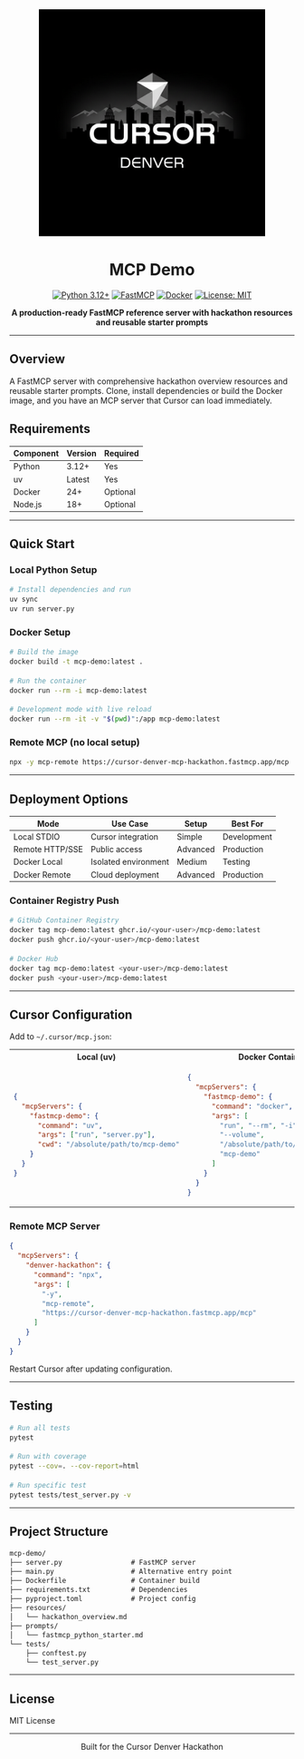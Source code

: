 <div align="center">
  <img src="cursor-denver.png" alt="Cursor Denver" width="400"/>
  
  # MCP Demo
  
  [![Python 3.12+](https://img.shields.io/badge/python-3.12+-blue.svg)](https://www.python.org/downloads/)
  [![FastMCP](https://img.shields.io/badge/FastMCP-powered-purple.svg)](https://github.com/jlowin/fastmcp)
  [![Docker](https://img.shields.io/badge/docker-ready-2496ED.svg?logo=docker&logoColor=white)](https://www.docker.com/)
  [![License: MIT](https://img.shields.io/badge/License-MIT-yellow.svg)](https://opensource.org/licenses/MIT)
  
  **A production-ready FastMCP reference server with hackathon resources and reusable starter prompts**
  
</div>

---

## Overview

A FastMCP server with comprehensive hackathon overview resources and reusable starter prompts. Clone, install dependencies or build the Docker image, and you have an MCP server that Cursor can load immediately.

## Requirements

| Component | Version | Required |
|-----------|---------|----------|
| Python | 3.12+ | Yes |
| uv | Latest | Yes |
| Docker | 24+ | Optional |
| Node.js | 18+ | Optional |

---

## Quick Start

### Local Python Setup

```bash
# Install dependencies and run
uv sync
uv run server.py
```

### Docker Setup

```bash
# Build the image
docker build -t mcp-demo:latest .

# Run the container
docker run --rm -i mcp-demo:latest

# Development mode with live reload
docker run --rm -it -v "$(pwd)":/app mcp-demo:latest
```

### Remote MCP (no local setup)

```bash
npx -y mcp-remote https://cursor-denver-mcp-hackathon.fastmcp.app/mcp
```

---

## Deployment Options

| Mode | Use Case | Setup | Best For |
|------|----------|-------|----------|
| Local STDIO | Cursor integration | Simple | Development |
| Remote HTTP/SSE | Public access | Advanced | Production |
| Docker Local | Isolated environment | Medium | Testing |
| Docker Remote | Cloud deployment | Advanced | Production |

### Container Registry Push

```bash
# GitHub Container Registry
docker tag mcp-demo:latest ghcr.io/<your-user>/mcp-demo:latest
docker push ghcr.io/<your-user>/mcp-demo:latest

# Docker Hub
docker tag mcp-demo:latest <your-user>/mcp-demo:latest
docker push <your-user>/mcp-demo:latest
```

---

## Cursor Configuration

Add to `~/.cursor/mcp.json`:

<table>
<tr>
<th>Local (uv)</th>
<th>Docker Container</th>
</tr>
<tr>
<td>

```json
{
  "mcpServers": {
    "fastmcp-demo": {
      "command": "uv",
      "args": ["run", "server.py"],
      "cwd": "/absolute/path/to/mcp-demo"
    }
  }
}
```

</td>
<td>

```json
{
  "mcpServers": {
    "fastmcp-demo": {
      "command": "docker",
      "args": [
        "run", "--rm", "-i",
        "--volume",
        "/absolute/path/to/mcp-demo:/app",
        "mcp-demo"
      ]
    }
  }
}
```

</td>
</tr>
</table>

### Remote MCP Server

```json
{
  "mcpServers": {
    "denver-hackathon": {
      "command": "npx",
      "args": [
        "-y",
        "mcp-remote",
        "https://cursor-denver-mcp-hackathon.fastmcp.app/mcp"
      ]
    }
  }
}
```

Restart Cursor after updating configuration.

---

## Testing

```bash
# Run all tests
pytest

# Run with coverage
pytest --cov=. --cov-report=html

# Run specific test
pytest tests/test_server.py -v
```

---

## Project Structure

```
mcp-demo/
├── server.py                 # FastMCP server
├── main.py                   # Alternative entry point
├── Dockerfile                # Container build
├── requirements.txt          # Dependencies
├── pyproject.toml            # Project config
├── resources/
│   └── hackathon_overview.md
├── prompts/
│   └── fastmcp_python_starter.md
└── tests/
    ├── conftest.py
    └── test_server.py
```

---

## License

MIT License

---

<div align="center">
  
Built for the Cursor Denver Hackathon

</div>

